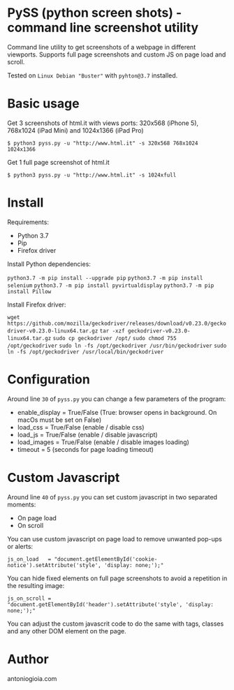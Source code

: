 # PySS (python screen shots) - command line screenshot utility

Command line utility to get screenshots of a webpage in different viewports. 
Supports full page screenshots and custom JS on page load and scroll.

Tested on `Linux Debian "Buster"` with `pyhton@3.7` installed.

# Basic usage

Get 3 screenshots of html.it with views ports: 320x568 (iPhone 5), 768x1024 (iPad Mini) and 1024x1366 (iPad Pro)

`$ python3 pyss.py -u "http://www.html.it" -s 320x568 768x1024 1024x1366`

Get 1 full page screenshot of html.it

`$ python3 pyss.py -u "http://www.html.it" -s 1024xfull`

# Install

Requirements:

- Python 3.7
- Pip
- Firefox driver

Install Python dependencies:

`python3.7 -m pip install --upgrade pip`
`python3.7 -m pip install selenium`
`python3.7 -m pip install pyvirtualdisplay`
`python3.7 -m pip install Pillow`

Install Firefox driver:

`wget https://github.com/mozilla/geckodriver/releases/download/v0.23.0/geckodriver-v0.23.0-linux64.tar.gz`
`tar -xzf geckodriver-v0.23.0-linux64.tar.gz`
`sudo cp geckodriver /opt/`
`sudo chmod 755 /opt/geckodriver`
`sudo ln -fs /opt/geckodriver /usr/bin/geckodriver`
`sudo ln -fs /opt/geckodriver /usr/local/bin/geckodriver`

# Configuration

Around line `30` of `pyss.py` you can change a few parameters of the program:

- enable_display    = True/False (True: browser opens in background. On macOs must be set on False)
- load_css          = True/False (enable / disable css)
- load_js           = True/False (enable / disable javascript)
- load_images       = True/False (enable / disable images loading)
- timeout           = 5 (seconds for page loading timeout)

# Custom Javascript

Around line `40` of `pyss.py` you can set custom javascript in two separated moments:

- On page load
- On scroll

You can use custom javascript on page load to remove unwanted pop-ups or alerts:

`js_on_load   = "document.getElementById('cookie-notice').setAttribute('style', 'display: none;');"`

You can hide fixed elements on full page screenshots to avoid a repetition in the resulting image:

`js_on_scroll = "document.getElementById('header').setAttribute('style', 'display: none;');"`

You can adjust the custom javascrit code to do the same with tags, classes and any other DOM element on the page.

# Author

antoniogioia.com


